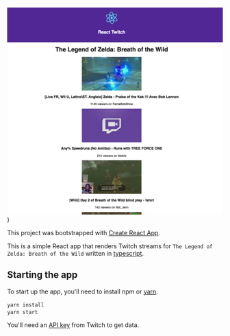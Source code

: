 ![Breath of the Wild streams](./demo.png?raw=true))

This project was bootstrapped with [Create React App](https://github.com/facebookincubator/create-react-app).

This is a simple React app that renders Twitch streams for `The Legend of Zelda: Breath of the Wild` written in [typescript](typescriptlang.org).

## Starting the app

To start up the app, you'll need to install npm or [yarn](https://yarnpkg.com/en/).

```sh
yarn install
yarn start
```

You'll need an [API key](https://www.twitch.tv/kraken/oauth2/clients/new) from Twitch to get data.






